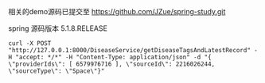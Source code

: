相关的demo源码已提交至 https://github.com/JZue/spring-study.git

spring 源码版本  5.1.8.RELEASE

```
curl -X POST "http://127.0.0.1:8000/DiseaseService/getDiseaseTagsAndLatestRecord" -H "accept: */*" -H "Content-Type: application/json" -d "{ \"providerIds\": [ 6579976716 ], \"sourceId\": 2216026244, \"sourceType\": \"Space\"}"
```

